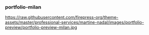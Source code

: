 ### portfolio-milan

https://raw.githubusercontent.com/firepress-org/theme-assets/master/professional-services/martine-nadal/images/portfolio-preview/portfolio-preview-milan.jpg
